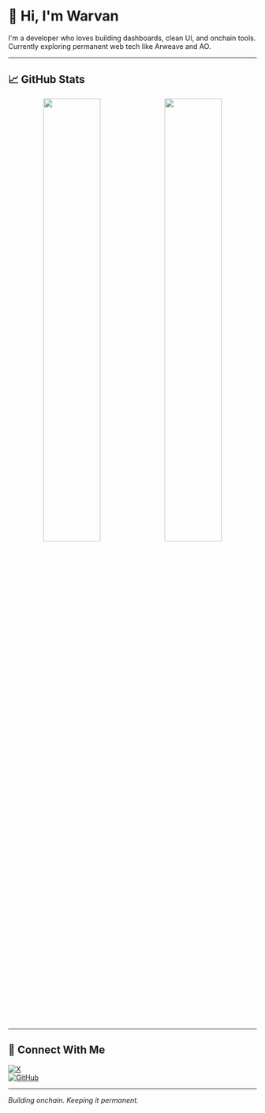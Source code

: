 # 👋 Hi, I'm Warvan

I'm a developer who loves building dashboards, clean UI, and onchain tools.  
Currently exploring permanent web tech like Arweave and AO.

---

## 📈 GitHub Stats

<p align="center">
  <img src="https://github-readme-stats.vercel.app/api?username=xWarvan&show_icons=true&theme=radical&hide_border=true" width="48%">
  <img src="https://github-readme-stats.vercel.app/api/top-langs/?username=xWarvan&layout=compact&theme=radical&hide_border=true" width="48%">
</p>

---

## 📡 Connect With Me

[![X](https://img.shields.io/badge/-@itswarvan-000000?logo=x&logoColor=white&style=flat)](https://x.com/itswarvan)  
[![GitHub](https://img.shields.io/badge/-@xWarvan-181717?logo=github&style=flat)](https://github.com/xWarvan)

---

*Building onchain. Keeping it permanent.*
